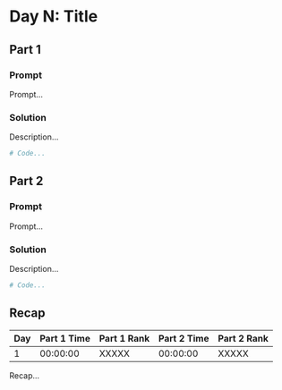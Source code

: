# Day N: Title

## Part 1

### Prompt

Prompt...

### Solution

Description...

```python
# Code...
```

## Part 2

### Prompt

Prompt...

### Solution

Description...

```python
# Code...
```

## Recap


| Day | Part 1 Time | Part 1 Rank | Part 2 Time | Part 2 Rank |
|-----|-------------|-------------|-------------|-------------|
| 1   | 00:00:00    | XXXXX       | 00:00:00    | XXXXX       |

Recap...
